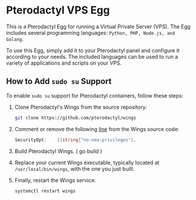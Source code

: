 # Pterodactyl VPS Egg

This is a Pterodactyl Egg for running a Virtual Private Server (VPS). The Egg includes several programming languages: `Python, PHP, Node.js, and Golang`. 

To use this Egg, simply add it to your Pterodactyl panel and configure it according to your needs. The included languages can be used to run a variety of applications and scripts on your VPS.

## How to Add `sudo su` Support

To enable `sudo su` support for Pterodactyl containers, follow these steps:

1. Clone Pterodactyl's Wings from the source repository:
   ```bash
   git clone https://github.com/pterodactyl/wings
   ```

2. Comment or remove the following [line](https://github.com/pterodactyl/wings/blob/48c55af373684847c7f61035c0038c5e470e286c/environment/docker/container.go#L250) from the Wings source code:
   ```go
   SecurityOpt:    []string{"no-new-privileges"},
   ```
3. Build Pterodactyl Wings. ( go build )

4. Replace your current Wings executable, typically located at `/usr/local/bin/wings`, with the one you just built.

5. Finally, restart the Wings service:
   ```bash
   systemctl restart wings
   ```
